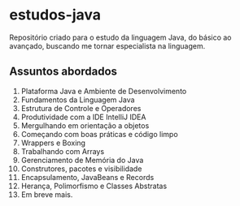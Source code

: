 # estudos-java

Repositório criado para o estudo da linguagem Java, do básico ao avançado, buscando me tornar especialista na linguagem.

## Assuntos abordados

1. Plataforma Java e Ambiente de Desenvolvimento
2. Fundamentos da Linguagem Java
3. Estrutura de Controle e Operadores
4. Produtividade com a IDE IntelliJ IDEA
5. Mergulhando em orientação a objetos
6. Começando com boas práticas e código limpo
7. Wrappers e Boxing
8. Trabalhando com Arrays
9. Gerenciamento de Memória do Java
10. Construtores, pacotes e visibilidade
11. Encapsulamento, JavaBeans e Records
12. Herança, Polimorfismo e Classes Abstratas
13. Em breve mais.